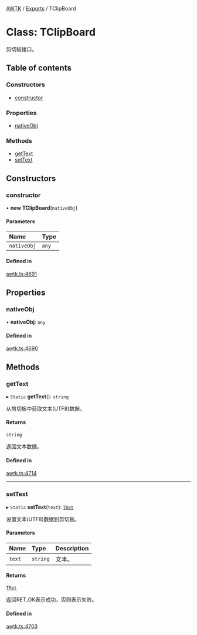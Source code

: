 [AWTK](../README.md) / [Exports](../modules.md) / TClipBoard

# Class: TClipBoard

剪切板接口。

## Table of contents

### Constructors

- [constructor](TClipBoard.md#constructor)

### Properties

- [nativeObj](TClipBoard.md#nativeobj)

### Methods

- [getText](TClipBoard.md#gettext)
- [setText](TClipBoard.md#settext)

## Constructors

### constructor

• **new TClipBoard**(`nativeObj`)

#### Parameters

| Name | Type |
| :------ | :------ |
| `nativeObj` | `any` |

#### Defined in

[awtk.ts:4691](https://github.com/zlgopen/awtk-binding/blob/527f1f8/tools/code_gen/js/output/awtk.ts#L4691)

## Properties

### nativeObj

• **nativeObj**: `any`

#### Defined in

[awtk.ts:4690](https://github.com/zlgopen/awtk-binding/blob/527f1f8/tools/code_gen/js/output/awtk.ts#L4690)

## Methods

### getText

▸ `Static` **getText**(): `string`

从剪切板中获取文本(UTF8)数据。

#### Returns

`string`

返回文本数据。

#### Defined in

[awtk.ts:4714](https://github.com/zlgopen/awtk-binding/blob/527f1f8/tools/code_gen/js/output/awtk.ts#L4714)

___

### setText

▸ `Static` **setText**(`text`): [`TRet`](../enums/TRet.md)

设置文本(UTF8)数据到剪切板。

#### Parameters

| Name | Type | Description |
| :------ | :------ | :------ |
| `text` | `string` | 文本。 |

#### Returns

[`TRet`](../enums/TRet.md)

返回RET_OK表示成功，否则表示失败。

#### Defined in

[awtk.ts:4703](https://github.com/zlgopen/awtk-binding/blob/527f1f8/tools/code_gen/js/output/awtk.ts#L4703)

